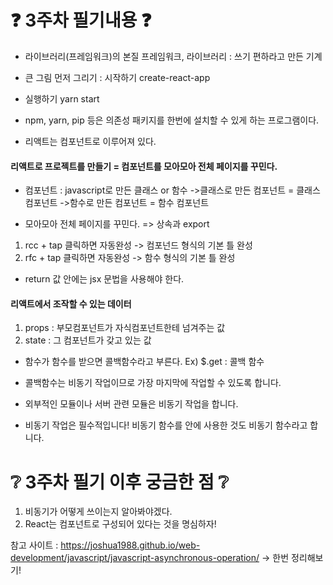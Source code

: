 # :question: 3주차 필기내용 :question:

* 라이브러리(프레임워크)의 본질
프레임워크, 라이브러리 : 쓰기 편하라고 만든 기계

* 큰 그림 먼저 그리기 : 시작하기
create-react-app <project-name>

* 실행하기 
yarn start

* npm, yarn, pip 등은 의존성 패키지를 한번에 설치할 수 있게 하는 프로그램이다.

* 리액트는 컴포넌트로 이루어져 있다.

#### 리액트로 프로젝트를 만들기 = 컴포넌트를 모아모아 전체 페이지를 꾸민다.

* 컴포넌트 : javascript로 만든 클래스 or 함수 
->클래스로 만든 컴포넌트 = 클래스 컴포넌트
->함수로 만든 컴포넌트 = 함수 컴포넌트

* 모아모아 전체 페이지를 꾸민다. => 상속과 export

1. rcc + tap 클릭하면 자동완성 -> 컴포넌드 형식의 기본 틀 완성
2. rfc + tap 클릭하면 자동완성 -> 함수 형식의 기본 틀 완성

* return 값 안에는 jsx 문법을 사용해야 한다.

#### 리액트에서 조작할 수 있는 데이터 

1. props : 부모컴포넌트가 자식컴포넌트한테 넘겨주는 값
2. state : 그 컴포넌트가 갖고 있는 값

* 함수가 함수를 받으면 콜백함수라고 부른다. Ex) $.get : 콜백 함수

* 콜백함수는 비동기 작업이므로 가장 마지막에 작업할 수 있도록 합니다.

* 외부적인 모듈이나 서버 관련 모듈은 비동기 작업을 합니다. 

* 비동기 작업은 필수적입니다! 비동기 함수를 안에 사용한 것도 비동기 함수라고 합니다.

# :grey_question: 3주차 필기 이후 궁금한 점 :grey_question:

1. 비동기가 어떻게 쓰이는지 알아봐야겠다.
2. React는 컴포넌트로 구성되어 있다는 것을 명심하자!

참고 사이트 : https://joshua1988.github.io/web-development/javascript/javascript-asynchronous-operation/
-> 한번 정리해보기!
